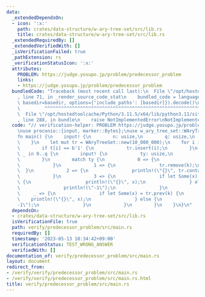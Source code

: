```yaml
---
data:
  _extendedDependsOn:
  - icon: ':x:'
    path: crates/data-structure/w-ary-tree-set/src/lib.rs
    title: crates/data-structure/w-ary-tree-set/src/lib.rs
  _extendedRequiredBy: []
  _extendedVerifiedWith: []
  _isVerificationFailed: true
  _pathExtension: rs
  _verificationStatusIcon: ':x:'
  attributes:
    PROBLEM: https://judge.yosupo.jp/problem/predecessor_problem
    links:
    - https://judge.yosupo.jp/problem/predecessor_problem
  bundledCode: "Traceback (most recent call last):\n  File \"/opt/hostedtoolcache/Python/3.11.5/x64/lib/python3.11/site-packages/onlinejudge_verify/documentation/build.py\"\
    , line 71, in _render_source_code_stat\n    bundled_code = language.bundle(stat.path,\
    \ basedir=basedir, options={'include_paths': [basedir]}).decode()\n          \
    \         ^^^^^^^^^^^^^^^^^^^^^^^^^^^^^^^^^^^^^^^^^^^^^^^^^^^^^^^^^^^^^^^^^^^^^^^^^^^^^^^^^\n\
    \  File \"/opt/hostedtoolcache/Python/3.11.5/x64/lib/python3.11/site-packages/onlinejudge_verify/languages/rust.py\"\
    , line 288, in bundle\n    raise NotImplementedError\nNotImplementedError\n"
  code: "// verification-helper: PROBLEM https://judge.yosupo.jp/problem/predecessor_problem\n\
    \nuse proconio::{input, marker::Bytes};\nuse w_ary_tree_set::WAryTreeSet;\n\n\
    fn main() {\n    input! {\n        n: usize,\n        q: usize,\n        t: Bytes,\n\
    \    }\n    let mut tr = WAryTreeSet::new(10_000_000);\n    for i in 0..n {\n\
    \        if t[i] == b'1' {\n            tr.insert(i);\n        }\n    }\n    for\
    \ _ in 0..q {\n        input! {\n            ty: usize,\n            k: usize,\n\
    \        }\n        match ty {\n            0 => {\n                tr.insert(k);\n\
    \            }\n            1 => {\n                tr.remove(k);\n          \
    \  }\n            2 => {\n                println!(\"{}\", tr.contains(k) as usize);\n\
    \            }\n            3 => {\n                if let Some(x) = tr.next(k)\
    \ {\n                    println!(\"{}\", x);\n                } else {\n    \
    \                println!(\"-1\");\n                }\n            }\n       \
    \     _ => {\n                if let Some(x) = tr.prev(k) {\n                \
    \    println!(\"{}\", x);\n                } else {\n                    println!(\"\
    -1\");\n                }\n            }\n        }\n    }\n}\n"
  dependsOn:
  - crates/data-structure/w-ary-tree-set/src/lib.rs
  isVerificationFile: true
  path: verify/predecessor_problem/src/main.rs
  requiredBy: []
  timestamp: '2023-05-13 18:34:42+09:00'
  verificationStatus: TEST_WRONG_ANSWER
  verifiedWith: []
documentation_of: verify/predecessor_problem/src/main.rs
layout: document
redirect_from:
- /verify/verify/predecessor_problem/src/main.rs
- /verify/verify/predecessor_problem/src/main.rs.html
title: verify/predecessor_problem/src/main.rs
---
```

